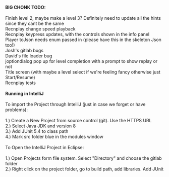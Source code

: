 
**BIG CHONK TODO:**<br>
<br>
Finish level 2, maybe make a level 3? Definitely need to update all the hints since they cant be the same<br>
Recnplay change speed playback<br>
Recnplay keypress updates, with the controls shown in the info panel<br>
Player toJson needs enum passed in (please have this in the skeleton Json too!)<br>
Josh's gitlab bugs<br>
David's file loader bug<br>
joptiondialog pop up for level completion with a prompt to show replay or not<br>
Title screen (with maybe a level select if we're feeling fancy otherwise just Start/Resume)<br>
Recnplay tests<br>
<br>
**Running in IntelliJ** <br>
<br>
To import the Project through IntelliJ (just in case we forget or have problems): <br>
<br>
1.) Create a New Project from source control (git). Use the HTTPS URL <br>
2.) Select Java JDK and version 8<br>
3.) Add JUnit 5.4 to class path<br>
4.) Mark src folder blue in the modules window<br>
<br>
To Open the IntelliJ Project in Eclipse: <br>
<br>
1.) Open Projects form file system. Select "Directory" and choose the gitlab folder <br>
2.) Right click on the project folder, go to build path, add libraries. Add JUnit <br>
<br>